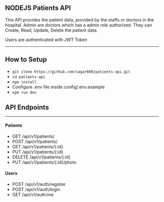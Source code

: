 ## NODEJS Patients API

This API provides the patient data, provided by the staffs or doctors in the hospital. Admin are doctors which has a admin role authorized. They can Create, Read, Update, Delete the patient data.

Users are authenticated with JWT Token

---

## How to Setup

- `git clone https://github.com/sagar608/patients-api.git`
- `cd patients-api`
- `npm install`
- Configure .env file inside config/.env.example
- `npm run dev`

## API Endpoints

---

#### Patients

- GET /api/v1/patients/
- POST /api/v1/patients/
- GET /api/v1/patients/{:id}
- PUT /api/v1/patients/{:id}
- DELETE /api/v1/patients/{:id}
- PUT /api/v1/patients/{:id}/photo

#### Users

- POST /api/v1/auth/register
- POST /api/v1/auth/login
- GET /api/v1/auth/me
